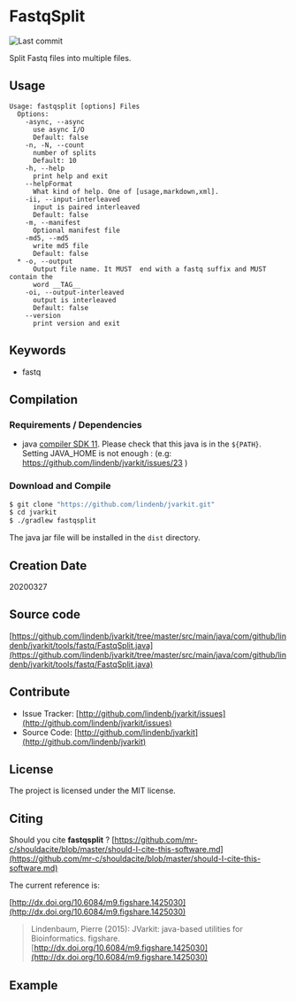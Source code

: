 # FastqSplit

![Last commit](https://img.shields.io/github/last-commit/lindenb/jvarkit.png)

Split Fastq files into multiple files.


## Usage

```
Usage: fastqsplit [options] Files
  Options:
    -async, --async
      use async I/O
      Default: false
    -n, -N, --count
      number of splits
      Default: 10
    -h, --help
      print help and exit
    --helpFormat
      What kind of help. One of [usage,markdown,xml].
    -ii, --input-interleaved
      input is paired interleaved
      Default: false
    -m, --manifest
      Optional manifest file
    -md5, --md5
      write md5 file
      Default: false
  * -o, --output
      Output file name. It MUST  end with a fastq suffix and MUST contain the 
      word __TAG__
    -oi, --output-interleaved
      output is interleaved
      Default: false
    --version
      print version and exit

```


## Keywords

 * fastq


## Compilation

### Requirements / Dependencies

* java [compiler SDK 11](https://jdk.java.net/11/). Please check that this java is in the `${PATH}`. Setting JAVA_HOME is not enough : (e.g: https://github.com/lindenb/jvarkit/issues/23 )


### Download and Compile

```bash
$ git clone "https://github.com/lindenb/jvarkit.git"
$ cd jvarkit
$ ./gradlew fastqsplit
```

The java jar file will be installed in the `dist` directory.


## Creation Date

20200327

## Source code 

[https://github.com/lindenb/jvarkit/tree/master/src/main/java/com/github/lindenb/jvarkit/tools/fastq/FastqSplit.java](https://github.com/lindenb/jvarkit/tree/master/src/main/java/com/github/lindenb/jvarkit/tools/fastq/FastqSplit.java)


## Contribute

- Issue Tracker: [http://github.com/lindenb/jvarkit/issues](http://github.com/lindenb/jvarkit/issues)
- Source Code: [http://github.com/lindenb/jvarkit](http://github.com/lindenb/jvarkit)

## License

The project is licensed under the MIT license.

## Citing

Should you cite **fastqsplit** ? [https://github.com/mr-c/shouldacite/blob/master/should-I-cite-this-software.md](https://github.com/mr-c/shouldacite/blob/master/should-I-cite-this-software.md)

The current reference is:

[http://dx.doi.org/10.6084/m9.figshare.1425030](http://dx.doi.org/10.6084/m9.figshare.1425030)

> Lindenbaum, Pierre (2015): JVarkit: java-based utilities for Bioinformatics. figshare.
> [http://dx.doi.org/10.6084/m9.figshare.1425030](http://dx.doi.org/10.6084/m9.figshare.1425030)


## Example

```bash


```

